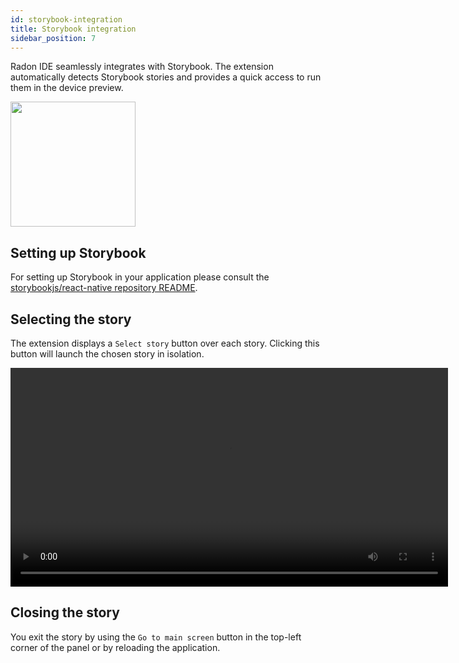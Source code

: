 ```yaml
---
id: storybook-integration
title: Storybook integration
sidebar_position: 7
---
```


Radon IDE seamlessly integrates with Storybook. The extension automatically detects Storybook stories and provides a quick access to run them in the device preview.

<img width="200" src="/img/docs/ide_select_story.png" className="shadow-image" />

## Setting up Storybook

For setting up Storybook in your application please consult the [storybookjs/react-native repository README](https://github.com/storybookjs/react-native/blob/next/README.md).

## Selecting the story

The extension displays a `Select story` button over each story. Clicking this button will launch the chosen story in isolation.

<video autoPlay loop width="700" controls className="shadow-image">
  <source src="/video/ide_storybook.mp4" type="video/mp4" />
</video>

## Closing the story

You exit the story by using the `Go to main screen` button in the top-left corner of the panel or by reloading the application.
